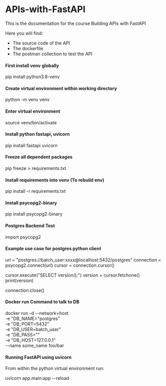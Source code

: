 # APIs-with-FastAPI

This is the documentation for the course Building APIs with FastAPI

Here you will find:
- The source code of the API
- The dockerfile
- The postman collection to test the API

#### First install venv globally
pip install python3.8-venv

#### Create virtual environment within working directory
python -m venv venv

#### Enter virtual environment
source venv/bin/activate

#### Install python fastapi, uvicorn
pip install fastapi uvicorn

#### Freeze all dependent packages
pip freeze > requirements.txt

#### Install requirements into venv (To rebuild env)
pip install -r requirements.txt


#### Install psycopg2-binary
pip install psycopg2-binary

#### Postgres Backend Test
import psycopg2

#### Example use case for postgres python client
url = "postgres://batch_user:xxxx@localhost:5432/postgres" 
connection = psycopg2.connect(url)
cursor = connection.cursor()

cursor.execute("SELECT version();")
version = cursor.fetchone()
print(version)

connection.close()


#### Docker run Command to talk to DB
docker run -d --network=host \
	-e "DB_NAME="postgres" \
	-e "DB_PORT=5432" \
	-e "DB_USER=batch_user" \
	-e "DB_PASS="" \
	-e "DB_HOST=127.0.0.1" \
	--name some_name foo/bar

#### Running FastAPI using uvicorn

From within the python virtual environment run:

uvicorn app.main:app --reload

